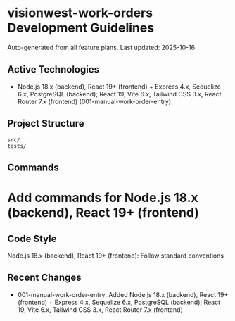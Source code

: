# visionwest-work-orders Development Guidelines

Auto-generated from all feature plans. Last updated: 2025-10-16

## Active Technologies
- Node.js 18.x (backend), React 19+ (frontend) + Express 4.x, Sequelize 6.x, PostgreSQL (backend); React 19, Vite 6.x, Tailwind CSS 3.x, React Router 7.x (frontend) (001-manual-work-order-entry)

## Project Structure
```
src/
tests/
```

## Commands
# Add commands for Node.js 18.x (backend), React 19+ (frontend)

## Code Style
Node.js 18.x (backend), React 19+ (frontend): Follow standard conventions

## Recent Changes
- 001-manual-work-order-entry: Added Node.js 18.x (backend), React 19+ (frontend) + Express 4.x, Sequelize 6.x, PostgreSQL (backend); React 19, Vite 6.x, Tailwind CSS 3.x, React Router 7.x (frontend)

<!-- MANUAL ADDITIONS START -->
<!-- MANUAL ADDITIONS END -->
